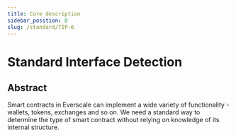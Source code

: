 ```yaml
---
title: Core description
sidebar_position: 0
slug: /standard/TIP-6
---
```


# Standard Interface Detection

## Abstract

Smart contracts in Everscale can implement a wide variety of functionality - wallets, tokens, exchanges and so on.
We need a standard way to determine the type of smart contract without relying on knowledge of its internal structure.